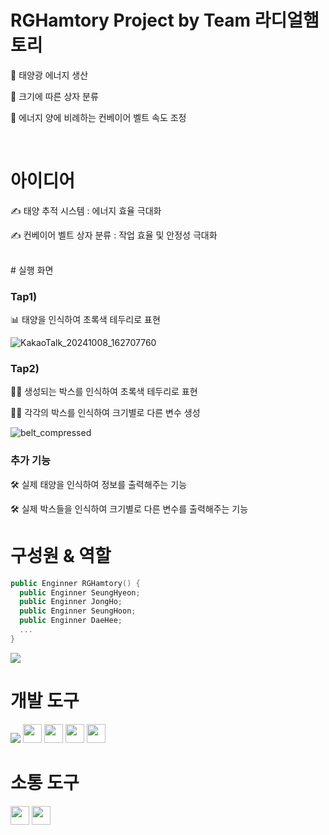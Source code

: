 # RGHamtory Project by Team 라디얼햄토리


🔎 태양광 에너지 생산

🔎 크기에 따른 상자 분류

🔎 에너지 양에 비례하는 컨베이어 벨트 속도 조정

<br>

# 아이디어

✍ 태양 추적 시스템 : 에너지 효율 극대화

✍ 컨베이어 벨트 상자 분류 : 작업 효율 및 안정성 극대화

<br>
# 실행 화면

### Tap1)

📊 태양을 인식하여 초록색 테두리로 표현

![KakaoTalk_20241008_162707760](https://github.com/user-attachments/assets/e9ccccbd-f755-40f0-a514-43f5ede5db26)


### Tap2)

🙋‍♀️ 생성되는 박스를 인식하여 초록색 테두리로 표현

🙋‍♂️ 각각의 박스를 인식하여 크기별로 다른 변수 생성

![belt_compressed](https://github.com/user-attachments/assets/bb875874-77c8-42f4-824a-c31aa27882c2)


### 추가 기능

🛠️	실제 태양을 인식하여 정보를 출력해주는 기능

🛠️	실제 박스들을 인식하여 크기별로 다른 변수를 출력해주는 기능


# 구성원 & 역할
```swift
public Enginner RGHamtory() {
  public Enginner SeungHyeon;
  public Enginner JongHo;
  public Enginner SeungHoon;
  public Enginner DaeHee;
  ...
}

```

<img src="https://github.com/user-attachments/assets/60285984-f6f3-4a0d-b507-933d34876650">



# 개발 도구

<img src="https://img.shields.io/badge/python-3776AB?style=for-the-badge&logo=python&logoColor=white">
<img src="https://img.shields.io/badge/-WPF-0078D7?style=flat&logo=windows&logoColor=white" style="height: 30px;">
<img src="https://img.shields.io/badge/-LiveChart-0078D7?style=flat&logo=windows&logoColor=white" style="height: 30px;">
<img src="https://img.shields.io/badge/-XG5000-0078D7?style=flat&logo=windows&logoColor=white" style="height: 30px;">
<img src="https://img.shields.io/badge/-PyCharm-0078D7?style=flat&logo=windows&logoColor=white" style="height: 30px;">


# 소통 도구

<img src ="https://img.shields.io/badge/github-181717?logo=github&style=flat" style="height: 30px;">
<img src ="https://img.shields.io/badge/slack-4A154B?logo=slack&style=flat" style="height: 30px;">
